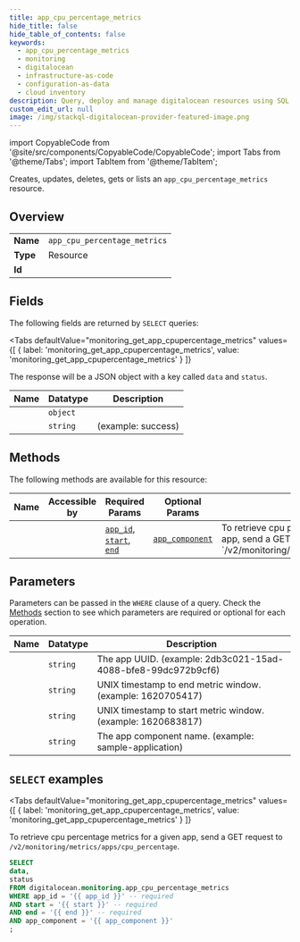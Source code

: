 ```yaml
--- 
title: app_cpu_percentage_metrics
hide_title: false
hide_table_of_contents: false
keywords:
  - app_cpu_percentage_metrics
  - monitoring
  - digitalocean
  - infrastructure-as-code
  - configuration-as-data
  - cloud inventory
description: Query, deploy and manage digitalocean resources using SQL
custom_edit_url: null
image: /img/stackql-digitalocean-provider-featured-image.png
---
```


import CopyableCode from '@site/src/components/CopyableCode/CopyableCode';
import Tabs from '@theme/Tabs';
import TabItem from '@theme/TabItem';

Creates, updates, deletes, gets or lists an <code>app_cpu_percentage_metrics</code> resource.

## Overview
<table><tbody>
<tr><td><b>Name</b></td><td><code>app_cpu_percentage_metrics</code></td></tr>
<tr><td><b>Type</b></td><td>Resource</td></tr>
<tr><td><b>Id</b></td><td><CopyableCode code="digitalocean.monitoring.app_cpu_percentage_metrics" /></td></tr>
</tbody></table>

## Fields

The following fields are returned by `SELECT` queries:

<Tabs
    defaultValue="monitoring_get_app_cpupercentage_metrics"
    values={[
        { label: 'monitoring_get_app_cpupercentage_metrics', value: 'monitoring_get_app_cpupercentage_metrics' }
    ]}
>
<TabItem value="monitoring_get_app_cpupercentage_metrics">

The response will be a JSON object with a key called `data` and `status`.

<table>
<thead>
    <tr>
    <th>Name</th>
    <th>Datatype</th>
    <th>Description</th>
    </tr>
</thead>
<tbody>
<tr>
    <td><CopyableCode code="data" /></td>
    <td><code>object</code></td>
    <td></td>
</tr>
<tr>
    <td><CopyableCode code="status" /></td>
    <td><code>string</code></td>
    <td> (example: success)</td>
</tr>
</tbody>
</table>
</TabItem>
</Tabs>

## Methods

The following methods are available for this resource:

<table>
<thead>
    <tr>
    <th>Name</th>
    <th>Accessible by</th>
    <th>Required Params</th>
    <th>Optional Params</th>
    <th>Description</th>
    </tr>
</thead>
<tbody>
<tr>
    <td><a href="#monitoring_get_app_cpupercentage_metrics"><CopyableCode code="monitoring_get_app_cpupercentage_metrics" /></a></td>
    <td><CopyableCode code="select" /></td>
    <td><a href="#parameter-app_id"><code>app_id</code></a>, <a href="#parameter-start"><code>start</code></a>, <a href="#parameter-end"><code>end</code></a></td>
    <td><a href="#parameter-app_component"><code>app_component</code></a></td>
    <td>To retrieve cpu percentage metrics for a given app, send a GET request to `/v2/monitoring/metrics/apps/cpu_percentage`.</td>
</tr>
</tbody>
</table>

## Parameters

Parameters can be passed in the `WHERE` clause of a query. Check the [Methods](#methods) section to see which parameters are required or optional for each operation.

<table>
<thead>
    <tr>
    <th>Name</th>
    <th>Datatype</th>
    <th>Description</th>
    </tr>
</thead>
<tbody>
<tr id="parameter-app_id">
    <td><CopyableCode code="app_id" /></td>
    <td><code>string</code></td>
    <td>The app UUID. (example: 2db3c021-15ad-4088-bfe8-99dc972b9cf6)</td>
</tr>
<tr id="parameter-end">
    <td><CopyableCode code="end" /></td>
    <td><code>string</code></td>
    <td>UNIX timestamp to end metric window. (example: 1620705417)</td>
</tr>
<tr id="parameter-start">
    <td><CopyableCode code="start" /></td>
    <td><code>string</code></td>
    <td>UNIX timestamp to start metric window. (example: 1620683817)</td>
</tr>
<tr id="parameter-app_component">
    <td><CopyableCode code="app_component" /></td>
    <td><code>string</code></td>
    <td>The app component name. (example: sample-application)</td>
</tr>
</tbody>
</table>

## `SELECT` examples

<Tabs
    defaultValue="monitoring_get_app_cpupercentage_metrics"
    values={[
        { label: 'monitoring_get_app_cpupercentage_metrics', value: 'monitoring_get_app_cpupercentage_metrics' }
    ]}
>
<TabItem value="monitoring_get_app_cpupercentage_metrics">

To retrieve cpu percentage metrics for a given app, send a GET request to `/v2/monitoring/metrics/apps/cpu_percentage`.

```sql
SELECT
data,
status
FROM digitalocean.monitoring.app_cpu_percentage_metrics
WHERE app_id = '{{ app_id }}' -- required
AND start = '{{ start }}' -- required
AND end = '{{ end }}' -- required
AND app_component = '{{ app_component }}'
;
```
</TabItem>
</Tabs>
